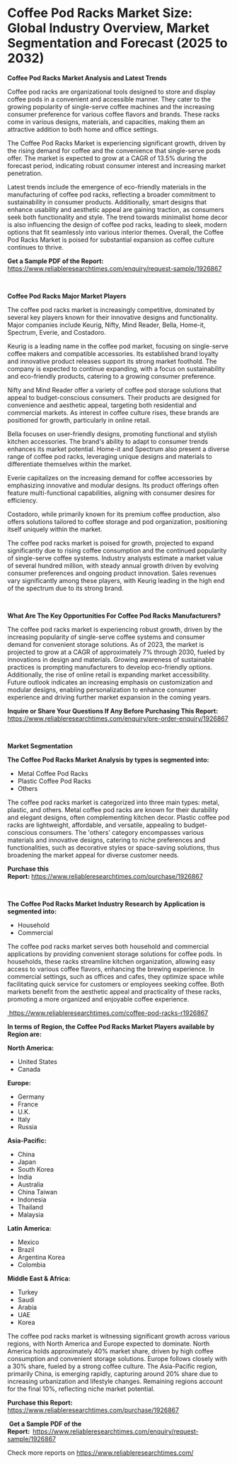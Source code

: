 <p><h1>Coffee Pod Racks Market Size: Global Industry Overview, Market Segmentation and Forecast (2025 to 2032)</h1></p><p><strong>Coffee Pod Racks Market Analysis and Latest Trends</strong></p>
<p><p>Coffee pod racks are organizational tools designed to store and display coffee pods in a convenient and accessible manner. They cater to the growing popularity of single-serve coffee machines and the increasing consumer preference for various coffee flavors and brands. These racks come in various designs, materials, and capacities, making them an attractive addition to both home and office settings.</p><p>The Coffee Pod Racks Market is experiencing significant growth, driven by the rising demand for coffee and the convenience that single-serve pods offer. The market is expected to grow at a CAGR of 13.5% during the forecast period, indicating robust consumer interest and increasing market penetration. </p><p>Latest trends include the emergence of eco-friendly materials in the manufacturing of coffee pod racks, reflecting a broader commitment to sustainability in consumer products. Additionally, smart designs that enhance usability and aesthetic appeal are gaining traction, as consumers seek both functionality and style. The trend towards minimalist home decor is also influencing the design of coffee pod racks, leading to sleek, modern options that fit seamlessly into various interior themes. Overall, the Coffee Pod Racks Market is poised for substantial expansion as coffee culture continues to thrive.</p></p>
<p><strong>Get a Sample PDF of the Report:&nbsp;</strong> <a href="https://www.reliableresearchtimes.com/enquiry/request-sample/1926867?utm_campaign=3088&utm_medium=2&utm_source=Github&utm_content=ia&utm_term=05042025&utm_id=coffee-pod-racks">https://www.reliableresearchtimes.com/enquiry/request-sample/1926867</a></p>
<p>&nbsp;</p>
<p><strong>Coffee Pod Racks Major Market Players</strong></p>
<p><p>The coffee pod racks market is increasingly competitive, dominated by several key players known for their innovative designs and functionality. Major companies include Keurig, Nifty, Mind Reader, Bella, Home-it, Spectrum, Everie, and Costadoro.</p><p>Keurig is a leading name in the coffee pod market, focusing on single-serve coffee makers and compatible accessories. Its established brand loyalty and innovative product releases support its strong market foothold. The company is expected to continue expanding, with a focus on sustainability and eco-friendly products, catering to a growing consumer preference.</p><p>Nifty and Mind Reader offer a variety of coffee pod storage solutions that appeal to budget-conscious consumers. Their products are designed for convenience and aesthetic appeal, targeting both residential and commercial markets. As interest in coffee culture rises, these brands are positioned for growth, particularly in online retail.</p><p>Bella focuses on user-friendly designs, promoting functional and stylish kitchen accessories. The brand's ability to adapt to consumer trends enhances its market potential. Home-it and Spectrum also present a diverse range of coffee pod racks, leveraging unique designs and materials to differentiate themselves within the market.</p><p>Everie capitalizes on the increasing demand for coffee accessories by emphasizing innovative and modular designs. Its product offerings often feature multi-functional capabilities, aligning with consumer desires for efficiency.</p><p>Costadoro, while primarily known for its premium coffee production, also offers solutions tailored to coffee storage and pod organization, positioning itself uniquely within the market.</p><p>The coffee pod racks market is poised for growth, projected to expand significantly due to rising coffee consumption and the continued popularity of single-serve coffee systems. Industry analysts estimate a market value of several hundred million, with steady annual growth driven by evolving consumer preferences and ongoing product innovation. Sales revenues vary significantly among these players, with Keurig leading in the high end of the spectrum due to its strong brand.</p></p>
<p>&nbsp;</p>
<p><strong>What Are The Key Opportunities For Coffee Pod Racks Manufacturers?</strong></p>
<p><p>The coffee pod racks market is experiencing robust growth, driven by the increasing popularity of single-serve coffee systems and consumer demand for convenient storage solutions. As of 2023, the market is projected to grow at a CAGR of approximately 7% through 2030, fueled by innovations in design and materials. Growing awareness of sustainable practices is prompting manufacturers to develop eco-friendly options. Additionally, the rise of online retail is expanding market accessibility. Future outlook indicates an increasing emphasis on customization and modular designs, enabling personalization to enhance consumer experience and driving further market expansion in the coming years.</p></p>
<p><strong>Inquire or Share Your Questions If Any Before Purchasing This Report:</strong> <a href="https://www.reliableresearchtimes.com/enquiry/pre-order-enquiry/1926867?utm_campaign=3088&utm_medium=2&utm_source=Github&utm_content=ia&utm_term=05042025&utm_id=coffee-pod-racks">https://www.reliableresearchtimes.com/enquiry/pre-order-enquiry/1926867</a></p>
<p>&nbsp;</p>
<p><strong>Market Segmentation</strong></p>
<p><strong>The Coffee Pod Racks Market Analysis by types is segmented into:</strong></p>
<p><ul><li>Metal Coffee Pod Racks</li><li>Plastic Coffee Pod Racks</li><li>Others</li></ul></p>
<p><p>The coffee pod racks market is categorized into three main types: metal, plastic, and others. Metal coffee pod racks are known for their durability and elegant designs, often complementing kitchen decor. Plastic coffee pod racks are lightweight, affordable, and versatile, appealing to budget-conscious consumers. The 'others' category encompasses various materials and innovative designs, catering to niche preferences and functionalities, such as decorative styles or space-saving solutions, thus broadening the market appeal for diverse customer needs.</p></p>
<p><strong>Purchase this Report:&nbsp;</strong><a href="https://www.reliableresearchtimes.com/purchase/1926867?utm_campaign=3088&utm_medium=2&utm_source=Github&utm_content=ia&utm_term=05042025&utm_id=coffee-pod-racks">https://www.reliableresearchtimes.com/purchase/1926867</a></p>
<p>&nbsp;</p>
<p><strong>The Coffee Pod Racks Market Industry Research by Application is segmented into:</strong></p>
<p><ul><li>Household</li><li>Commercial</li></ul></p>
<p><p>The coffee pod racks market serves both household and commercial applications by providing convenient storage solutions for coffee pods. In households, these racks streamline kitchen organization, allowing easy access to various coffee flavors, enhancing the brewing experience. In commercial settings, such as offices and cafes, they optimize space while facilitating quick service for customers or employees seeking coffee. Both markets benefit from the aesthetic appeal and practicality of these racks, promoting a more organized and enjoyable coffee experience.</p></p>
<p><a href="https://www.reliableresearchtimes.com/coffee-pod-racks-r1926867?utm_campaign=3088&utm_medium=2&utm_source=Github&utm_content=ia&utm_term=05042025&utm_id=coffee-pod-racks">&nbsp;https://www.reliableresearchtimes.com/coffee-pod-racks-r1926867</a></p>
<p><strong>In terms of Region, the Coffee Pod Racks Market Players available by Region are:</strong></p>
<p>
    <p> <strong> North America: </strong>
        <ul>
            <li>United States</li>
            <li>Canada</li>
        </ul>
        </p> 
    <p> <strong> Europe: </strong>
        <ul>
            <li>Germany</li>
            <li>France</li>
            <li>U.K.</li>
            <li>Italy</li>
            <li>Russia</li>
        </ul>
        </p> 
    <p> <strong> Asia-Pacific: </strong>
        <ul>
            <li>China</li>
            <li>Japan</li>
            <li>South Korea</li>
            <li>India</li>
            <li>Australia</li>
            <li>China Taiwan</li>
            <li>Indonesia</li>
            <li>Thailand</li>
            <li>Malaysia</li>
        </ul>
        </p> 
    <p> <strong> Latin America: </strong>
        <ul>
            <li>Mexico</li>
            <li>Brazil</li>
            <li>Argentina Korea</li>
            <li>Colombia</li>
        </ul>
        </p> 
    <p> <strong> Middle East & Africa: </strong>
        <ul>
            <li>Turkey</li>
            <li>Saudi</li>
            <li>Arabia</li>
            <li>UAE</li>
            <li>Korea</li>
        </ul>
    </p>
    </p>
<p><p>The coffee pod racks market is witnessing significant growth across various regions, with North America and Europe expected to dominate. North America holds approximately 40% market share, driven by high coffee consumption and convenient storage solutions. Europe follows closely with a 30% share, fueled by a strong coffee culture. The Asia-Pacific region, primarily China, is emerging rapidly, capturing around 20% share due to increasing urbanization and lifestyle changes. Remaining regions account for the final 10%, reflecting niche market potential.</p></p>
<p><strong>Purchase this Report: </strong><a href="https://www.reliableresearchtimes.com/purchase/1926867?utm_campaign=3088&utm_medium=2&utm_source=Github&utm_content=ia&utm_term=05042025&utm_id=coffee-pod-racks">https://www.reliableresearchtimes.com/purchase/1926867</a></p>
<p>&nbsp;<strong>Get a Sample PDF of the Report:&nbsp;&nbsp;</strong><a href="https://www.reliableresearchtimes.com/enquiry/request-sample/1926867?utm_campaign=3088&utm_medium=2&utm_source=Github&utm_content=ia&utm_term=05042025&utm_id=coffee-pod-racks">https://www.reliableresearchtimes.com/enquiry/request-sample/1926867</a></p>
<p><strong></strong></p>
<p>Check more reports on <a href="https://www.reliableresearchtimes.com/?utm_campaign=3088&utm_medium=2&utm_source=Github&utm_content=ia&utm_term=05042025&utm_id=coffee-pod-racks">https://www.reliableresearchtimes.com/</a></p>